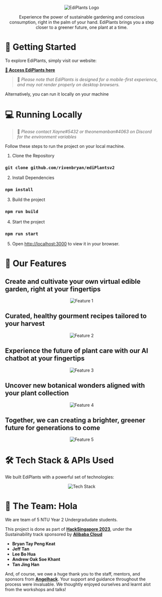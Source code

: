 <p align="center">
  <img src="https://github.com/rivenbryan/ediPlantsv2/blob/main/public/ediplants.png?raw=true" alt="EdiPlants Logo">
</p>


<p align="center">
  Experience the power of sustainable gardening and conscious consumption, right in the palm of your hand. 
  EdiPlants brings you a step closer to a greener future, one plant at a time.
</p>
 
# 🚀 Getting Started

To explore EdiPlants, simply visit our website:

[**🌿 Access EdiPlants here**](https://edi-plantsv2-oqd0ud3em-rivenbryan.vercel.app/)

> 📱 *Please note that EdiPlants is designed for a mobile-first experience, and may not render properly on desktop browsers.*

Alternatively, you can run it locally on your machine

# 💻 Running Locally

> 📱 *Please contact Xayne#5432 or theonemanban#4063 on Discord for the environment variables*

Follow these steps to run the project on your local machine.

1. Clone the Repository
### `git clone github.com/rivenbryan/ediPlantsv2`

2. Install Dependencies
### `npm install`

3. Build the project
### `npm run build`

4. Start the project
### `npm run start`

5. Open [http://localhost:3000](http://localhost:3000) to view it in your browser.


# 🌟 Our Features

## Create and cultivate your own virtual edible garden, right at your fingertips

<p align="center">
  <img src="https://github.com/Arcyonix/hacksingapore2023/tree/main/public/landingPageImages/GardenIntro.jpg" alt="Feature 1">
</p>


## Curated, healthy gourment recipes tailored to your harvest

<p align="center">
  <img src="https://github.com/Arcyonix/hacksingapore2023/tree/main/public/landingPageImages/RecipeIntro.png" alt="Feature 2">
</p>


## Experience the future of plant care with our AI chatbot at your fingertips

<p align="center">
  <img src="https://github.com/Arcyonix/hacksingapore2023/tree/main/public/landingPageImages/chatbot.png" alt="Feature 3">
</p>


## Uncover new botanical wonders aligned with your plant collection

<p align="center">
  <img src="https://github.com/Arcyonix/hacksingapore2023/tree/main/public/landingPageImages/DiscoverIntro.png" alt="Feature 4">
</p>


## Together, we can creating a brighter, greener future for generations to come

<p align="center">
  <img src="https://github.com/Arcyonix/hacksingapore2023/tree/main/public/landingPageImages/leaderboardIntro.png" alt="Feature 5">
</p>



# 🛠️ Tech Stack & APIs Used
We built EdiPlants with a powerful set of technologies:

<p align="center">
  <img src="https://github.com/Arcyonix/hacksingapore2023/tree/main/public/landingPageImages/EdiPlants_Stack.png" alt="Tech Stack">
</p>


# 💖 The Team: Hola

We are team of 5 NTU Year 2 Undergradudate students.

This project is done as part of [**HackSingapore 2023**](https://hacksingapore.com/), under the Sustainability track sponsored by [**Alibaba Cloud**](https://alibabacloud.com)


- **Bryan Tay Peng Keat**
- **Jeff Tan**
- **Lee Bo Hua**
- **Andrew Oak Soe Khant**
- **Tan Jing Han**

And, of course, we owe a huge thank you to the staff, mentors, and sponsors from [**Angelhack**](https://www.angelhack.com/). Your support and guidance throughout the process were invaluable. We thoughtly enjoyed ourselves and learnt alot from the workshops and talks!

